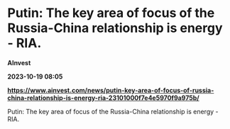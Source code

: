 # Putin: The key area of focus of the Russia-China relationship is energy - RIA.
**AInvest**

**2023-10-19 08:05**

**https://www.ainvest.com/news/putin-key-area-of-focus-of-russia-china-relationship-is-energy-ria-23101000f7e4e5970f9a975b/**

Putin: The key area of focus of the Russia-China relationship is energy - RIA.